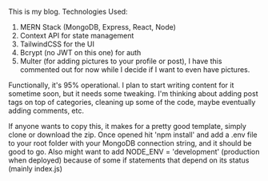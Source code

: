 This is my blog. Technologies Used:

1. MERN Stack (MongoDB, Express, React, Node)
2. Context API for state management
3. TailwindCSS for the UI
4. Bcrypt (no JWT on this one) for auth
5. Multer (for adding pictures to your profile or post), I have this commented out for now while I decide if I want to even have pictures.

Functionally, it's 95% operational. I plan to start writing content for it sometime soon, but it needs some tweaking. I'm  thinking about adding post tags on top of categories, cleaning up some of the code, maybe eventually adding comments, etc. 

If anyone wants to copy this, it makes for a pretty good template, simply clone or download the zip. Once opened hit 'npm install' and add a .env file to your root folder with your MongoDB connection string, and it should be good to go. Also might want to add NODE_ENV = 'development' (production when deployed) because of some if statements that depend on its status (mainly index.js)
